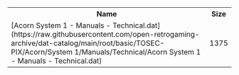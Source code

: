 <table>
<tr><th>Name</th><th>Size</th></tr>
<tr><td>
[Acorn System 1 - Manuals - Technical.dat](https://raw.githubusercontent.com/open-retrogaming-archive/dat-catalog/main/root/basic/TOSEC-PIX/Acorn/System 1/Manuals/Technical/Acorn System 1 - Manuals - Technical.dat)
</td><td>1375</td></tr>
</table>
